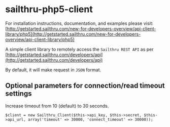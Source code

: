sailthru-php5-client
====================

For installation instructions, documentation, and examples please visit:
[http://getstarted.sailthru.com/new-for-developers-overview/api-client-library/php5](http://getstarted.sailthru.com/new-for-developers-overview/api-client-library/php5)

A simple client library to remotely access the `Sailthru REST API` as per [http://getstarted.sailthru.com/developers/api](http://getstarted.sailthru.com/developers/api)

By default, it will make request in `JSON` format.

## Optional parameters for connection/read timeout settings

Increase timeout from 10 (default) to 30 seconds.

    $client = new Sailthru_Client($this->api_key, $this->secret, $this->api_url, array('timeout' => 30000, 'connect_timeout' => 30000));